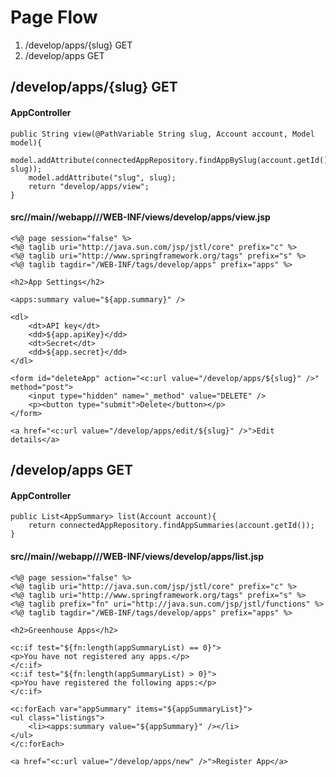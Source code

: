 # Page Flow
1. /develop/apps/{slug} GET
2. /develop/apps GET

## /develop/apps/{slug} GET

#### AppController
```
public String view(@PathVariable String slug, Account account, Model model){
    model.addAttribute(connectedAppRepository.findAppBySlug(account.getId(), slug));
    model.addAttribute("slug", slug);
    return "develop/apps/view";
}
```

#### src//main//webapp///WEB-INF/views/develop/apps/view.jsp
```
<%@ page session="false" %>
<%@ taglib uri="http://java.sun.com/jsp/jstl/core" prefix="c" %>
<%@ taglib uri="http://www.springframework.org/tags" prefix="s" %>
<%@ taglib tagdir="/WEB-INF/tags/develop/apps" prefix="apps" %>

<h2>App Settings</h2>

<apps:summary value="${app.summary}" />

<dl>
	<dt>API key</dt>
	<dd>${app.apiKey}</dd>
	<dt>Secret</dt>
	<dd>${app.secret}</dd>
</dl>

<form id="deleteApp" action="<c:url value="/develop/apps/${slug}" />" method="post">
	<input type="hidden" name="_method" value="DELETE" />
	<p><button type="submit">Delete</button></p>
</form>

<a href="<c:url value="/develop/apps/edit/${slug}" />">Edit details</a>

```

## /develop/apps GET

#### AppController
```
public List<AppSummary> list(Account account){
    return connectedAppRepository.findAppSummaries(account.getId());
}
```

#### src//main//webapp///WEB-INF/views/develop/apps/list.jsp
```
<%@ page session="false" %>
<%@ taglib uri="http://java.sun.com/jsp/jstl/core" prefix="c" %>
<%@ taglib uri="http://www.springframework.org/tags" prefix="s" %>
<%@ taglib prefix="fn" uri="http://java.sun.com/jsp/jstl/functions" %>
<%@ taglib tagdir="/WEB-INF/tags/develop/apps" prefix="apps" %>

<h2>Greenhouse Apps</h2>

<c:if test="${fn:length(appSummaryList) == 0}">
<p>You have not registered any apps.</p>
</c:if>
<c:if test="${fn:length(appSummaryList) > 0}">
<p>You have registered the following apps:</p>
</c:if>

<c:forEach var="appSummary" items="${appSummaryList}">
<ul class="listings">
	<li><apps:summary value="${appSummary}" /></li>
</ul>
</c:forEach>

<a href="<c:url value="/develop/apps/new" />">Register App</a>

```

